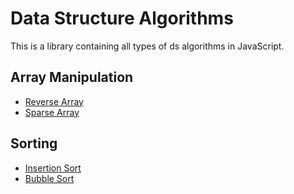 # Data Structure Algorithms
This is a library containing all types of ds algorithms in JavaScript.

## Array Manipulation

+ [Reverse Array](https://github.com/vipuljain08/data-structure-algorithms/blob/master/Array/Manipulation/reverseArray.js)
+ [Sparse Array](https://github.com/vipuljain08/data-structure-algorithms/blob/master/Array/Manipulation/sparseArray.js)

## Sorting

+ [Insertion Sort](https://github.com/vipuljain08/data-structure-algorithms/blob/master/Array/Sorting/insertionSort.js)
+ [Bubble Sort](https://github.com/vipuljain08/data-structure-algorithms/blob/master/Array/Sorting/bubbleSort.js)